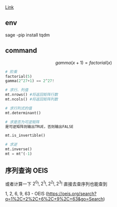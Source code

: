 
[Link](https://blog.csdn.net/m0_46161993/article/details/105163075)
## env

sage -pip install tqdm
## command

$$
gamma(x+1) = factorial(x)
$$

```python
# 阶乘
factorial(5)
gamma(2^27+1) == 2^27!

# 求行、列值
mt.nrows() #将返回矩阵行数
mt.ncols() #将返回矩阵列数

# 求行列式的值
mt.determinant()

# 求是否为可逆矩阵
是可逆矩阵则输出TRUE，否则输出FALSE

mt.is_invertible()

# 求逆
mt.inverse()
mt = mt^(-1)
```

## 序列查询 OEIS

或者计算一下 $2^0!,2^1!,2^2!,2^3!$  直接去查序列也能查到

1, 2, 6, 9, 63 - OEIS (https://oeis.org/search?q=1%2C+2%2C+6%2C+9%2C+63&go=Search) 